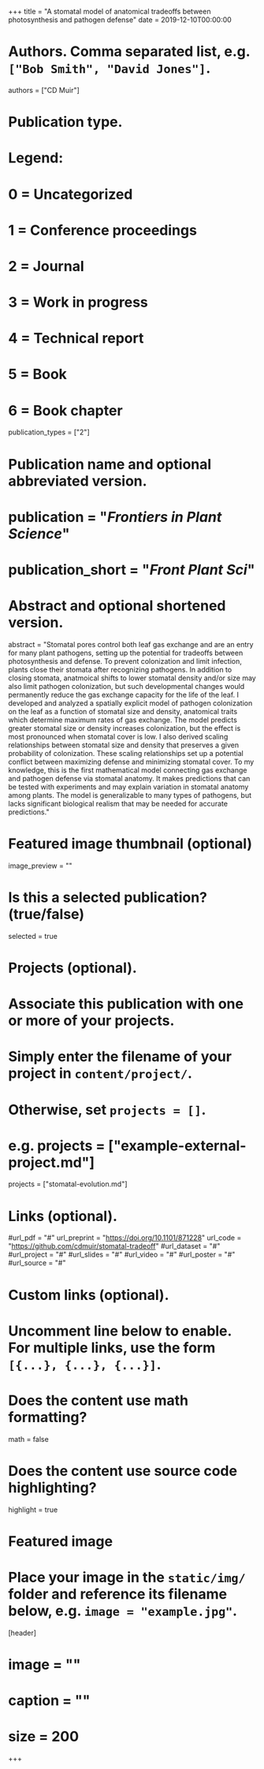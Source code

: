 +++
title = "A stomatal model of anatomical tradeoffs between photosynthesis and pathogen defense"
date = 2019-12-10T00:00:00

# Authors. Comma separated list, e.g. `["Bob Smith", "David Jones"]`.
authors = ["CD Muir"]

# Publication type.
# Legend:
# 0 = Uncategorized
# 1 = Conference proceedings
# 2 = Journal
# 3 = Work in progress
# 4 = Technical report
# 5 = Book
# 6 = Book chapter
publication_types = ["2"]

# Publication name and optional abbreviated version.
# publication = "*Frontiers in Plant Science*"
# publication_short = "*Front Plant Sci*"

# Abstract and optional shortened version.
abstract = "Stomatal pores control both leaf gas exchange and are an entry for many plant pathogens, setting up the potential for tradeoffs between photosynthesis and defense. To prevent colonization and limit infection, plants close their stomata after recognizing pathogens. In addition to closing stomata, anatmoical shifts to lower stomatal density and/or size may also limit pathogen colonization, but such developmental changes would permanently reduce the gas exchange capacity for the life of the leaf. I developed and analyzed a spatially explicit model of pathogen colonization on the leaf as a function of stomatal size and density, anatomical traits which determine maximum rates of gas exchange. The model predicts greater stomatal size or density increases colonization, but the effect is most pronounced when stomatal cover is low. I also derived scaling relationships between stomatal size and density that preserves a given probability of colonization. These scaling relationships set up a potential conflict between maximizing defense and minimizing stomatal cover. To my knowledge, this is the first mathematical model connecting gas exchange and pathogen defense via stomatal anatomy. It makes predictions that can be tested with experiments and may explain variation in stomatal anatomy among plants. The model is generalizable to many types of pathogens, but lacks significant biological realism that may be needed for accurate predictions."

# Featured image thumbnail (optional)
image_preview = ""

# Is this a selected publication? (true/false)
selected = true

# Projects (optional).
#   Associate this publication with one or more of your projects.
#   Simply enter the filename of your project in `content/project/`.
#   Otherwise, set `projects = []`.
#   e.g. projects = ["example-external-project.md"]
projects = ["stomatal-evolution.md"]

# Links (optional).
#url_pdf = "#"
url_preprint = "https://doi.org/10.1101/871228"
url_code = "https://github.com/cdmuir/stomatal-tradeoff"
#url_dataset = "#"
#url_project = "#"
#url_slides = "#"
#url_video = "#"
#url_poster = "#"
#url_source = "#"

# Custom links (optional).
#   Uncomment line below to enable. For multiple links, use the form `[{...}, {...}, {...}]`.

# Does the content use math formatting?
math = false

# Does the content use source code highlighting?
highlight = true

# Featured image
# Place your image in the `static/img/` folder and reference its filename below, e.g. `image = "example.jpg"`.
[header]
# image = ""
# caption = ""
# size = 200
+++

